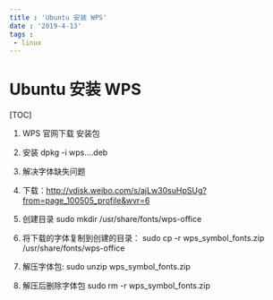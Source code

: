 ```yaml
---
title : 'Ubuntu 安装 WPS'
date : '2019-4-13'
tags :
 - linux
---
```

# Ubuntu 安装 WPS

[TOC]

1. WPS 官网下载 安装包

1. 安装 dpkg -i wps....deb

1. 解决字体缺失问题

1. 下载：http://vdisk.weibo.com/s/ajLw30suHpSUg?from=page_100505_profile&wvr=6

1. 创建目录
    sudo mkdir /usr/share/fonts/wps-office

1. 将下载的字体复制到创建的目录：
    sudo cp -r wps_symbol_fonts.zip /usr/share/fonts/wps-office

1. 解压字体包:
    sudo unzip wps_symbol_fonts.zip

1. 解压后删除字体包
    sudo rm -r wps_symbol_fonts.zip
